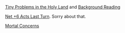 [Tiny Problems in the Holy Land](https://old.reddit.com/r/GodhoodWB/comments/fv4ovs/endless_pantheon_turn_6/fmkil6v/) and [Background Reading](https://old.reddit.com/r/GodhoodWB/comments/fv4ovs/endless_pantheon_turn_6/fmh7c4u/)

[Net +6 Acts Last Turn](https://old.reddit.com/r/GodhoodWB/comments/ftlhb9/endless_pantheon_turn_5_macro/fmec62x/). Sorry about that.

[Mortal Concerns](https://old.reddit.com/r/GodhoodWB/comments/fv4ovs/endless_pantheon_turn_6/fmobvd7/)